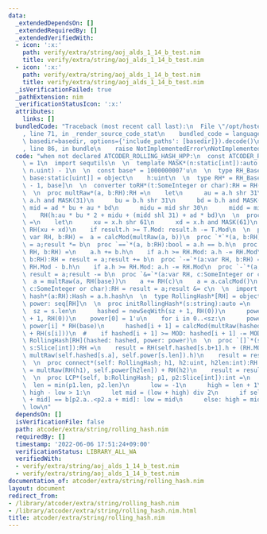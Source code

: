 ```yaml
---
data:
  _extendedDependsOn: []
  _extendedRequiredBy: []
  _extendedVerifiedWith:
  - icon: ':x:'
    path: verify/extra/string/aoj_alds_1_14_b_test.nim
    title: verify/extra/string/aoj_alds_1_14_b_test.nim
  - icon: ':x:'
    path: verify/extra/string/aoj_alds_1_14_b_test.nim
    title: verify/extra/string/aoj_alds_1_14_b_test.nim
  _isVerificationFailed: true
  _pathExtension: nim
  _verificationStatusIcon: ':x:'
  attributes:
    links: []
  bundledCode: "Traceback (most recent call last):\n  File \"/opt/hostedtoolcache/Python/3.10.5/x64/lib/python3.10/site-packages/onlinejudge_verify/documentation/build.py\"\
    , line 71, in _render_source_code_stat\n    bundled_code = language.bundle(stat.path,\
    \ basedir=basedir, options={'include_paths': [basedir]}).decode()\n  File \"/opt/hostedtoolcache/Python/3.10.5/x64/lib/python3.10/site-packages/onlinejudge_verify/languages/nim.py\"\
    , line 86, in bundle\n    raise NotImplementedError\nNotImplementedError\n"
  code: "when not declared ATCODER_ROLLING_HASH_HPP:\n  const ATCODER_ROLLING_HASH_HPP*\
    \ = 1\n  import sequtils\n  \n  template MASK*(n:static[int]):auto = (1'u shl\
    \ n.uint) - 1\n  \n  const base* = 1000000007'u\n  \n  type RH_Base*[Mod:static[uint],\
    \ base:static[uint]] = object\n    h:uint\n  \n  type RH* = RH_Base[(1'u shl 61)\
    \ - 1, base]\n  \n  converter toRH*(t:SomeInteger or char):RH = RH(h:t.uint)\n\
    \  \n  proc multRaw*(a, b:RH):RH =\n    let\n      au = a.h shr 31\n      ad =\
    \ a.h and MASK(31)\n      bu = b.h shr 31\n      bd = b.h and MASK(31)\n     \
    \ mid = ad * bu + au * bd\n      midu = mid shr 30\n      midd = mid and MASK(30)\n\
    \    RH(h:au * bu * 2 + midu + (midd shl 31) + ad * bd)\n  \n  proc calcMod*[T:RH](x:T):T\
    \ =\n    let\n      xu = x.h shr 61\n      xd = x.h and MASK(61)\n    result =\
    \ RH(xu + xd)\n    if result.h >= T.Mod: result.h -= T.Mod\n  \n  proc `*=`*(a:\
    \ var RH, b:RH) =  a = calcMod(multRaw(a, b))\n  proc `*`*(a, b:RH):RH = result\
    \ = a;result *= b\n  proc `==`*(a, b:RH):bool = a.h == b.h\n  proc `+=`*(a:var\
    \ RH, b:RH) =\n    a.h += b.h\n    if a.h >= RH.Mod: a.h -= RH.Mod\n  proc `+`*(a,\
    \ b:RH):RH = result = a;result += b\n  proc `-=`*(a:var RH, b:RH) =\n    a.h +=\
    \ RH.Mod - b.h\n    if a.h >= RH.Mod: a.h -= RH.Mod\n  proc `-`*(a, b:RH):RH =\
    \ result = a;result -= b\n  proc `&=`*(a:var RH, c:SomeInteger or char) =\n  \
    \  a = multRaw(a, RH(base))\n    a += RH(c)\n    a = a.calcMod()\n  proc `&`*(a:RH,\
    \ c:SomeInteger or char):RH = result = a;result &= c\n  \n  import hashes\n  proc\
    \ hash*(a:RH):Hash = a.h.hash\n  \n  type RollingHash*[RH] = object\n    hashed,\
    \ power: seq[RH]\n  \n  proc initRollingHash*(s:string):auto =\n    var\n    \
    \  sz = s.len\n      hashed = newSeqWith(sz + 1, RH(0))\n      power = newSeqWith(sz\
    \ + 1, RH(0))\n    power[0] = 1'u\n    for i in 0..<sz:\n      power[i + 1] =\
    \ power[i] * RH(base)\n      hashed[i + 1] = calcMod(multRaw(hashed[i], RH(base))\
    \ + RH(s[i]))\n  #    if hashed[i + 1] >= MOD: hashed[i + 1] -= MOD\n    return\
    \ RollingHash[RH](hashed: hashed, power: power)\n  \n  proc `[]`*(self: RollingHash;\
    \ s:Slice[int]):RH =\n    result = RH(self.hashed[s.b+1].h + (RH.MOD shl 2) -\
    \ multRaw(self.hashed[s.a], self.power[s.len]).h)\n    result = result.calcMod()\n\
    \  \n  proc connect*(self: RollingHash; h1, h2:uint, h2len:int):RH =\n    result\
    \ = multRaw(RH(h1), self.power[h2len]) + RH(h2)\n    result = result.calcMod\n\
    \  \n  proc LCP*(self, b:RollingHash; p1, p2:Slice[int]):int =\n    var\n    \
    \  len = min(p1.len, p2.len)\n      low = -1\n      high = len + 1\n    while\
    \ high - low > 1:\n      let mid = (low + high) div 2\n      if self[p1.a..<p1.a\
    \ + mid] == b[p2.a..<p2.a + mid]: low = mid\n      else: high = mid\n    return\
    \ low\n"
  dependsOn: []
  isVerificationFile: false
  path: atcoder/extra/string/rolling_hash.nim
  requiredBy: []
  timestamp: '2022-06-06 17:51:24+09:00'
  verificationStatus: LIBRARY_ALL_WA
  verifiedWith:
  - verify/extra/string/aoj_alds_1_14_b_test.nim
  - verify/extra/string/aoj_alds_1_14_b_test.nim
documentation_of: atcoder/extra/string/rolling_hash.nim
layout: document
redirect_from:
- /library/atcoder/extra/string/rolling_hash.nim
- /library/atcoder/extra/string/rolling_hash.nim.html
title: atcoder/extra/string/rolling_hash.nim
---
```


